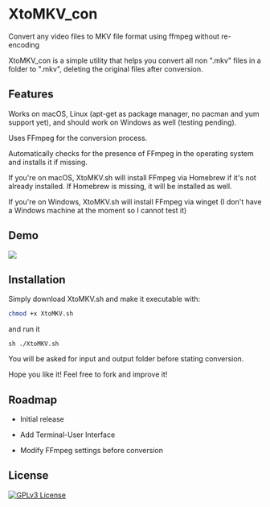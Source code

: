 # XtoMKV_con
Convert any video files to MKV file format using ffmpeg without re-encoding


XtoMKV_con is a simple utility that helps you convert all non ".mkv" files in a folder to ".mkv", deleting the original files after conversion.

## Features

Works on macOS, Linux (apt-get as package manager, no pacman and yum support yet), and should work on Windows as well (testing pending).

Uses FFmpeg for the conversion process.

Automatically checks for the presence of FFmpeg in the operating system and installs it if missing.

If you're on macOS, XtoMKV.sh will install FFmpeg via Homebrew if it's not already installed. If Homebrew is missing, it will be installed as well.

If you're on Windows, XtoMKV.sh will install FFmpeg via winget (I don't have a Windows machine at the moment so I cannot test it)

## Demo

![](https://s11.gifyu.com/images/SgYQi.gif)

## Installation

Simply download XtoMKV.sh and make it executable with:
```bash
chmod +x XtoMKV.sh
```
and run it
```
sh ./XtoMKV.sh
```
You will be asked for input and output folder before stating conversion.

Hope you like it! Feel free to fork and improve it!

## Roadmap

- Initial release 

- Add Terminal-User Interface

- Modify FFmpeg settings before conversion

## License

[![GPLv3 License](https://img.shields.io/badge/License-GPL%20v3-yellow.svg)](https://opensource.org/licenses/)
